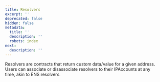 ```yaml
---
title: Resolvers
excerpt: ''
deprecated: false
hidden: false
metadata:
  title: ''
  description: ''
  robots: index
next:
  description: ''
---
```

Resolvers are contracts that return custom data/value for a given address. Users can associate or disassociate resolvers to their IPAccounts at any time, akin to ENS resolvers.
